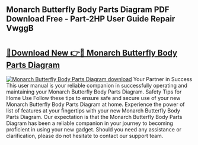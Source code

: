 ## Monarch Butterfly Body Parts Diagram PDF Download Free - Part-2HP User Guide Repair VwggB

# <h2><a href="http://dfukkb6.blite.top/?on=Monarch+Butterfly+Body+Parts+Diagram">🔗Download New 👉🔴 Monarch Butterfly Body Parts Diagram</a></h2>

[![Monarch Butterfly Body Parts Diagram download](https://i.imgur.com/lujVjoI.png)](http://dfukkb6.blite.top/?on=Monarch+Butterfly+Body+Parts+Diagram)
Your Partner in Success This user manual is your reliable companion in successfully operating and maintaining your Monarch Butterfly Body Parts Diagram. Safety Tips for Home Use Follow these tips to ensure safe and secure use of your new Monarch Butterfly Body Parts Diagram at home. Experience the power of list of features at your fingertips with your new Monarch Butterfly Body Parts Diagram. Our expectation is that the Monarch Butterfly Body Parts Diagram has been a reliable companion in your journey to becoming proficient in using your new gadget. Should you need any assistance or clarification, please do not hesitate to contact our support team.
